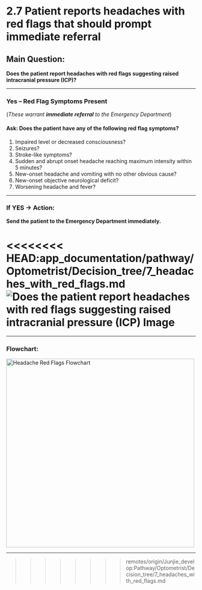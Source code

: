 # 2.7 Patient reports headaches with red flags that should prompt immediate referral

## Main Question:
**Does the patient report headaches with red flags suggesting raised intracranial pressure (ICP)?**

---

### Yes – Red Flag Symptoms Present
(*These warrant **immediate referral** to the Emergency Department*)

#### Ask: **Does the patient have any of the following red flag symptoms?**

1. Impaired level or decreased consciousness?  
2. Seizures?  
3. Stroke-like symptoms?  
4. Sudden and abrupt onset headache reaching maximum intensity within 5 minutes?  
5. New-onset headache and vomiting with no other obvious cause?  
6. New-onset objective neurological deficit?  
7. Worsening headache and fever?

---

### If YES → Action:
**Send the patient to the Emergency Department immediately.**

<<<<<<<< HEAD:app_documentation/pathway/Optometrist/Decision_tree/7_headaches_with_red_flags.md
![Does the patient report headaches with red flags suggesting raised intracranial pressure (ICP) Image](https://github.com/user-attachments/assets/9ffcead8-b4e3-4ff8-a1e4-db2d38d24f1f)
========

---

### Flowchart:

<img src="Does the patient report headaches with red flags suggesting raised intracranial pressure (ICP) Image.png" alt="Headache Red Flags Flowchart" width="500"/>

---
>>>>>>>> remotes/origin/Junjie_develop:Pathway/Optometrist/Decision_tree/7_headaches_with_red_flags.md
